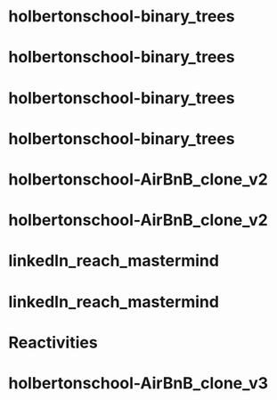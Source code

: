 # holbertonschool-binary_trees
# holbertonschool-binary_trees
# holbertonschool-binary_trees
# holbertonschool-binary_trees
# holbertonschool-AirBnB_clone_v2
# holbertonschool-AirBnB_clone_v2
# linkedIn_reach_mastermind
# linkedIn_reach_mastermind
# Reactivities
# holbertonschool-AirBnB_clone_v3
